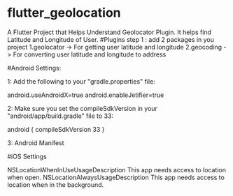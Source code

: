 # flutter_geolocation

A Flutter Project that Helps Understand Geolocator Plugin. It helps find Latitude and Longitude of
User.
#Plugins
step 1 : add 2 packages in you project
1.geolocator -> For getting user latitude and longitude
2.geocoding -> For converting user latitude and longitude to address

#Android Settings:

1: Add the following to your "gradle.properties" file:

android.useAndroidX=true android.enableJetifier=true

2: Make sure you set the compileSdkVersion in your "android/app/build.gradle" file to 33:

android { compileSdkVersion 33 }

3: Android Manifest

<uses-permission android:name="android.permission.ACCESS_FINE_LOCATION" />
<uses-permission android:name="android.permission.ACCESS_COARSE_LOCATION" />
<uses-permission android:name="android.permission.ACCESS_BACKGROUND_LOCATION" />

#iOS Settings

<key>NSLocationWhenInUseUsageDescription</key>
<string>This app needs access to location when open.</string>
<key>NSLocationAlwaysUsageDescription</key>
<string>This app needs access to location when in the background.</string>